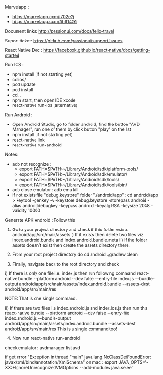 Marvelapp :
- https://marvelapp.com/i702e2j
- https://marvelapp.com/5h61426

Document links: http://passionui.com/docs/felix-travel

Suport ticket: https://github.com/passionui/support/issues

React Native Doc : https://facebook.github.io/react-native/docs/getting-started

Run IOS :
- npm install (if not starting yet)
- cd ios/
- pod update
- pod install
- cd ..
- npm start, then open IDE xcode
- react-native run-ios (alternative)

Run Android :
- Open Android Studio, go to folder android, find the button "AVD Manager", run one of them by click button "play" on the list
- npm install (if not starting yet)
- react-native link
- react-native run-android

Notes:
- adb not recognize : 
	- export PATH=$PATH:~/Library/Android/sdk/platform-tools/
	- export PATH=$PATH:~/Library/Android/sdk/emulator/
	- export PATH=$PATH:~/Library/Android/sdk/tools/
	- export PATH=$PATH:~/Library/Android/sdk/tools/bin/
- adb close emulator : adb emu kill
- if not exists file "debug.keystore" folder "./android/app" : cd android/app > keytool -genkey -v -keystore debug.keystore -storepass android -alias androiddebugkey -keypass android -keyalg RSA -keysize 2048 -validity 10000

Generate APK Android :
Follow this

1. Go to your project directory and check if this folder exists android/app/src/main/assets
i) If it exists then delete two files viz index.android.bundle and index.android.bundle.meta
ii) If the folder assets doesn’t exist then create the assets directory there.

2. From your root project directory do
cd android
./gradlew clean

3. Finally, navigate back to the root directory and check

i) If there is only one file i.e. index.js then run following command
react-native bundle --platform android --dev false --entry-file index.js --bundle-output android/app/src/main/assets/index.android.bundle --assets-dest android/app/src/main/res

NOTE: That is one single command.

ii) If there are two files i.e index.android.js and index.ios.js then run this
react-native bundle --platform android --dev false --entry-file index.android.js --bundle-output android/app/src/main/assets/index.android.bundle --assets-dest android/app/src/main/res
This is a single command too!

4. Now run react-native run-android

check emulator :
avdmanager list avd
 
if get error "Exception in thread "main" java.lang.NoClassDefFoundError: javax/xml/bind/annotation/XmlSchema"
on mac : export JAVA_OPTS='-XX:+IgnoreUnrecognizedVMOptions --add-modules java.se.ee'